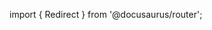 import { Redirect } from '@docusaurus/router';

<Redirect to="/administrator-documentation/moderne-platform/how-to-guides/creating-a-devcenter-recipe" />